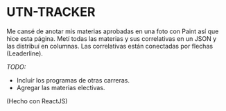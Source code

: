 # UTN-TRACKER
Me cansé de anotar mis materias aprobadas en una foto con Paint así que hice esta página.
Metí todas las materias y sus correlativas en un JSON y las distribuí en columnas. Las correlativas están conectadas por flechas (Leaderline).


*TODO:*
  - Incluír los programas de otras carreras.
  - Agregar las materias electivas.



(Hecho con ReactJS)
